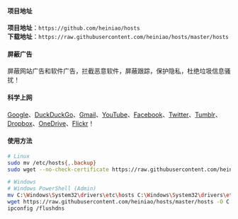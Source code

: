 #### 项目地址
**项目地址**：`https://github.com/heiniao/hosts`  
**下载地址**：`https://raw.githubusercontent.com/heiniao/hosts/master/hosts`

#### 屏蔽广告
屏蔽网站广告和软件广告，拦截恶意软件，屏蔽跟踪，保护隐私，杜绝垃圾信息骚扰！

#### 科学上网
[Google]、[DuckDuckGo]、[Gmail]、[YouTube]、[Facebook]、[Twitter]、[Tumblr]、[Dropbox]、[OneDrive]、[Flickr]！

#### 使用方法
```sh
# Linux
sudo mv /etc/hosts{,.backup}
sudo wget --no-check-certificate https://raw.githubusercontent.com/heiniao/hosts/master/hosts -O /etc/hosts

# Windows
# Windows PowerShell (Admin)
mv C:\Windows\System32\drivers\etc\hosts C:\Windows\System32\drivers\etc\hosts.backup
wget https://raw.githubusercontent.com/heiniao/hosts/master/hosts -O C:\Windows\System32\drivers\etc\hosts
ipconfig /flushdns
```

[Google]: https://www.google.com/ncr
[DuckDuckGo]: https://duckduckgo.com/
[Gmail]: https://mail.google.com/
[YouTube]: https://www.youtube.com/
[Facebook]: https://www.facebook.com/
[Twitter]: https://twitter.com/
[Tumblr]: https://www.tumblr.com/
[Dropbox]: https://www.dropbox.com/
[OneDrive]: https://onedrive.live.com/
[Flickr]: https://www.flickr.com/
